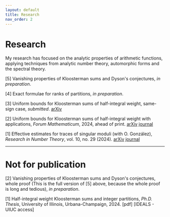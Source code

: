 ```yaml
---
layout: default
title: Research
nav_order: 2
---
```



# Research 

My research has focused on the analytic properties of arithmetic functions, applying techniques from analytic number theory, automorphic forms and the spectral theory. 

[5] Vanishing properties of Kloosterman sums and Dyson's conjectures, <i>in preparation</i>. 

[4] Exact formulae for ranks of partitions, <i>in preparation</i>. 

[3] Uniform bounds for Kloosterman sums of half-integral weight, same-sign case, <i>submitted</i>. [arXiv](https://arxiv.org/abs/2309.05233) 

[2] Uniform bounds for Kloosterman sums of half-integral weight with applications, <i>Forum Mathematicum</i>, 2024, ahead of print. [arXiv](https://arxiv.org/abs/2305.19651) [journal](https://doi.org/10.1515/forum-2023-0201)

[1] Effective estimates for traces of singular moduli (with O. González),  <i>Research in Number Theory</i>, vol. 10, no. 29 (2024). [arXiv](https://arxiv.org/abs/2305.19649) [journal](https://doi.org/10.1007/s40993-024-00517-6)

----

# Not for publication

[2] Vanishing properties of Kloosterman sums and Dyson's conjectures, whole proof (This is the full version of [5] above, because the whole proof is long and tedious), <i>in preparation</i>. 

[1] Half-integral weight Kloosterman sums and integer partitions, <i>Ph.D. Thesis</i>, University of Illinois, Urbana-Champaign, 2024. [pdf] [IDEALS - UIUC access]


